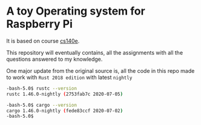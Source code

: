 # A toy Operating system for Raspberry Pi

It is based on course [cs140e](https://cs140e.sergio.bz/assignments/1-shell/).

This repository will eventually contains, all the assignments with all the questions answered to my knowledge.

One major update from the original source is, all the code in this repo made to work with `Rust 2018 edition` with latest `nightly`

```bash
-bash-5.0$ rustc --version
rustc 1.46.0-nightly (2753fab7c 2020-07-05)

-bash-5.0$ cargo --version
cargo 1.46.0-nightly (fede83ccf 2020-07-02)
-bash-5.0$
```
